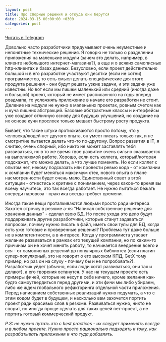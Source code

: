 ```yaml
---
layout: post
title: Про спорные решения и откуда они берутся
date: 2024-03-15 00:00:00 +0300
categories: post
---
```


[Читать в Telegram](https://t.me/fluttermiddlepodcast/182)

Довольно часто разработчики придумывают очень неуместные и непонятные технические решения. Я говорю не только о
разделении приложения на маленькие модули (зачем это делать, например, в клиенте небольшого интернет-магазина?), а еще и
о всяких самописных http-клиентах и базах данных. Безусловно, если проект действительно большой и в его разработке
участвуют десятки (если не сотни) программистов, то есть смысл делать специфические для этого продукта решения - они
будут решать узкие задачи, и эти задачи уже известны. Но вот если мы пишем маленький или средний (иногда даже и большой)
проект, который не имеет расписанного на годы вперед роадмапа, то усложнять приложение в начале его разработки не стоит.
Деление на модули не нужно в маленьких проектах, ровным счетом как и куча лишних абстракций. Базовые абстрактные классы
и интерфейсы уже создают отличную основу для будущих улучшений, но создание на их основе кучи прослоек только мешает
быстрому росту продукта.

Бывает, что такие штуки протискиваются просто потому, что у человека/людей нет другого опыта, он умеет писать только
так, и не смотрит/не пытается делать что-то по-другому. Вопрос развития в IT, я считаю, очень спорный, ибо никто не
может заставлять тебя развиваться, но в то же время твое развитие очень сильно сказывается на выполняемой работе.
Хорошо, если есть коллега, который/которая подскажет, что можно делать, а что лучше поменять. Но если коллег с опытом
нет, некому подсказать или провести ревью кода - от компании к компании будет меняться максимум стек, нового опыта в
плане насмотренности будет очень мало. Единственный совет в этой ситуации - отнестись к критике с пониманием, через
какое-то время вы всему научитесь, это так всегда работает. Не нужно пытаться бежать впереди паровоза - практика всегда
требует времени.

Иногда такие вещи проталкиваются людьми просто ради интереса. Захотел строчку в резюме а-ля “Написал собственное решение
для хранения данных” - сделал свою БД. Но после ухода это дело будут поддерживать другие разработчики, которые станут
задаваться вопросом, почему нужно писать в файл, иметь свои тулы для БД, когда есть уже готовые и проверенные решения?
Проблема тут даже больше не в компетентности, а в интересе. Когда у программиста угасает желание развиваться в рамках
его текущей компании, но по каким-то причинам он не хочет менять работу, то начинается внедрение всего и вся - от
самописных решений до популярных библиотек (если плагин супер-популярный, это не говорит о его высоком КПД, GetX тому
пример, но раз он на слуху - почему бы и не попробовать?). Разработчик уйдет (обычно, если люди хотят развиваться, они
так и делают), а его творения останутся. У нас на текущем проекте есть примеры фичей, которые не несут в себе ничего,
кроме желания как-будто самоутвердиться перед другими, и эти фичи мы либо убираем, либо же ждем глобального рефакторинга
отдельной части приложения. Перед написанием собственных реализаций нужно подумать, а что с этим кодом будет в будущем,
и насколько вам захочется портить проект ради красивых слов в резюме. Развиваться нужно, никто не спорит, но иногда
проще сделать для таких целей пет-проект, а не портить готовый коммерческий продукт.

*P.S: не нужно путать это с best practices - их следует применять всегда и в любом проекте. Нужно просто рационально
подходить к тому, как разрабатывать приложения и что туда добавлять.*
